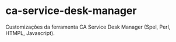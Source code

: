 ﻿# ca-service-desk-manager
Customizações da ferramenta CA Service Desk Manager (Spel, Perl, HTMPL, Javascript).
